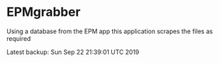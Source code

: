 # EPMgrabber
Using a database from the EPM app this application scrapes the files as required


Latest backup: Sun Sep 22 21:39:01 UTC 2019
